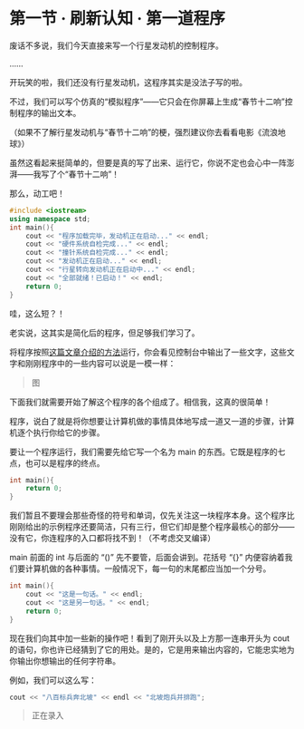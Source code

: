 # 第一节 · 刷新认知 · 第一道程序

废话不多说，我们今天直接来写一个行星发动机的控制程序。

……

开玩笑的啦，我们还没有行星发动机，这程序其实是没法子写的啦。

不过，我们可以写个仿真的“模拟程序”——它只会在你屏幕上生成“春节十二响”控制程序的输出文本。

（如果不了解行星发动机与“春节十二响”的梗，强烈建议你去看看电影《流浪地球》）

虽然这看起来挺简单的，但要是真的写了出来、运行它，你说不定也会心中一阵澎湃——我写了个“春节十二响”！

那么，动工吧！

```cpp
#include <iostream>
using namespace std;
int main(){
    cout << "程序加载完毕，发动机正在启动..." << endl;
    cout << "硬件系统自检完成..." << endl;
    cout << "撞针系统自检完成..." << endl;
    cout << "发动机正在启动..." << endl;
    cout << "行星转向发动机正在启动中..." << endl;
    cout << "全部就绪！已启动！" << endl;
    return 0;
}
```

哇，这么短？！

老实说，这其实是简化后的程序，但足够我们学习了。

将程序按照[这篇文章介绍的方法](.)运行，你会看见控制台中输出了一些文字，这些文字和刚刚程序中的一些内容可以说是一模一样：

> 图

下面我们就需要开始了解这个程序的各个组成了。相信我，这真的很简单！

程序，说白了就是将你想要让计算机做的事情具体地写成一道又一道的步骤，计算机逐个执行你给它的步骤。

要让一个程序运行，我们需要先给它写一个名为 main 的东西。它既是程序的七点，也可以是程序的终点。

```cpp
int main(){
    return 0;
}
```

我们暂且不要理会那些奇怪的符号和单词，仅先关注这一块程序本身。这个程序比刚刚给出的示例程序还要简洁，只有三行，但它们却是整个程序最核心的部分——没有它，你连程序的入口都将找不到！（不考虑交叉编译）

main 前面的 int 与后面的 “()” 先不要管，后面会讲到。花括号 “{}” 内便容纳着我们要计算机做的各种事情。一般情况下，每一句的末尾都应当加一个分号。

```cpp
int main(){
    cout << "这是一句话。" << endl;
    cout << "这是另一句话。" << endl;
    return 0;
}
```

现在我们向其中加一些新的操作吧！看到了刚开头以及上方那一连串开头为 cout 的语句，你也许已经猜到了它的用处。是的，它是用来输出内容的，它能忠实地为你输出你想输出的任何字符串。

例如，我们可以这么写：

```cpp
cout << "八百标兵奔北坡" << endl << "北坡炮兵并排跑";
```

> 正在录入